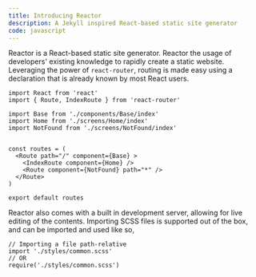 ```yaml
---
title: Introducing Reactor
description: A Jekyll inspired React-based static site generator
code: javascript
---
```


Reactor is a React-based static site generator. Reactor the usage of developers' existing knowledge
to rapidly create a static website. Leveraging the power of `react-router`, routing is made easy
using a declaration that is already known by most React users.

```
import React from 'react'
import { Route, IndexRoute } from 'react-router'

import Base from './components/Base/index'
import Home from './screens/Home/index'
import NotFound from './screens/NotFound/index'


const routes = (
  <Route path="/" component={Base} >
    <IndexRoute component={Home} />
    <Route component={NotFound} path="*" />
  </Route>
)

export default routes
```

Reactor also comes with a built in development server, allowing for live editing of the contents.
Importing SCSS files is supported out of the box, and can be imported and used like so,
```
// Importing a file path-relative
import './styles/common.scss'
// OR
require('./styles/common.scss')
```
